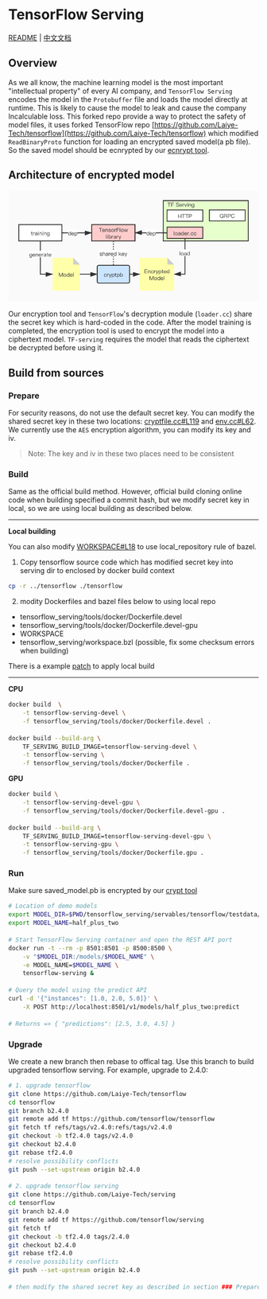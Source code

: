 # TensorFlow Serving

[README](README.md) | [中文文档](README_zh.md)

## Overview

As we all know, the machine learning model is the most important "intellectual property" of every AI company, and `TensorFlow Serving` encodes the model in the `Protobuffer` file and loads the model directly at runtime. This is likely to cause the model to leak and cause the company Incalculable loss. This forked repo provide a way to protect the safety of model files, it uses forked TensorFlow repo [https://github.com/Laiye-Tech/tensorflow](https://github.com/Laiye-Tech/tensorflow) which modified `ReadBinaryProto` function for loading an encrypted saved model(a pb file). So the saved model should be ecnrypted by our [ecnrypt tool](https://github.com/Laiye-Tech/cryptpb).

## Architecture of encrypted model

![](./images/TensorFlow模型.jpg)

Our encryption tool and `TensorFlow`'s decryption module (`loader.cc`) share the secret key which is hard-coded in the code. After the model training is completed, the encryption tool is used to encrypt the model into a ciphertext model. `TF-serving` requires the model that reads the ciphertext be decrypted before using it.

## Build from sources

### Prepare

For security reasons, do not use the default secret key. You can modify the shared secret key in these two locations: [cryptfile.cc#L119](https://github.com/Laiye-Tech/cryptpb/blob/main/cryptfile/cryptfile.cc#L119) and [env.cc#L62](https://github.com/Laiye-Tech/tensorflow/blob/master/tensorflow/core/platform/env.cc#L62). We currently use the `AES` encryption algorithm, you can modify its key and iv.

> Note: The key and iv in these two places need to be consistent

### Build

Same as the official build method. However, official build cloning online code when building specified a commit hash, but we modify secret key in local, so we are using local building as described below.

---

**Local building**

You can also modify [WORKSPACE#L18](https://github.com/Laiye-Tech/serving/blob/master/WORKSPACE#L18) to use local_repository rule of bazel.

1. Copy tensorflow source code which has modified secret key into serving dir to enclosed by docker build context

```bash
cp -r ../tensorflow ./tensorflow
```

2. modity Dockerfiles and bazel files below to using local repo

- tensorflow_serving/tools/docker/Dockerfile.devel
- tensorflow_serving/tools/docker/Dockerfile.devel-gpu
- WORKSPACE
- tensorflow_serving/workspace.bzl (possible, fix some checksum errors when building)

There is a example [patch](./local_build.patch) to apply local build

---

**CPU**

```sh
docker build  \
    -t tensorflow-serving-devel \
    -f tensorflow_serving/tools/docker/Dockerfile.devel .

docker build --build-arg \
    TF_SERVING_BUILD_IMAGE=tensorflow-serving-devel \
    -t tensorflow-serving \
    -f tensorflow_serving/tools/docker/Dockerfile .
```

**GPU**

```sh
docker build \
    -t tensorflow-serving-devel-gpu \
    -f tensorflow_serving/tools/docker/Dockerfile.devel-gpu .

docker build --build-arg \
    TF_SERVING_BUILD_IMAGE=tensorflow-serving-devel-gpu \
    -t tensorflow-serving-gpu \
    -f tensorflow_serving/tools/docker/Dockerfile.gpu .
```

### Run

Make sure saved_model.pb is encrypted by our [crypt tool](https://github.com/Laiye-Tech/cryptpb#run)

```sh
# Location of demo models
export MODEL_DIR=$PWD/tensorflow_serving/servables/tensorflow/testdata/saved_model_half_plus_two_cpu/
export MODEL_NAME=half_plus_two

# Start TensorFlow Serving container and open the REST API port
docker run -t --rm -p 8501:8501 -p 8500:8500 \
    -v "$MODEL_DIR:/models/$MODEL_NAME" \
    -e MODEL_NAME=$MODEL_NAME \
    tensorflow-serving &

# Query the model using the predict API
curl -d '{"instances": [1.0, 2.0, 5.0]}' \
    -X POST http://localhost:8501/v1/models/half_plus_two:predict

# Returns => { "predictions": [2.5, 3.0, 4.5] }
```

### Upgrade

We create a new branch then rebase to offical tag. Use this branch to build upgraded tensorflow serving. For example, upgrade to 2.4.0:

```bash
# 1. upgrade tensorflow
git clone https://github.com/Laiye-Tech/tensorflow
cd tensorflow
git branch b2.4.0
git remote add tf https://github.com/tensorflow/tensorflow
git fetch tf refs/tags/v2.4.0:refs/tags/v2.4.0
git checkout -b tf2.4.0 tags/v2.4.0
git checkout b2.4.0
git rebase tf2.4.0
# resolve possibility conflicts
git push --set-upstream origin b2.4.0

# 2. upgrade tensorflow serving
git clone https://github.com/Laiye-Tech/serving
cd tensorflow
git branch b2.4.0
git remote add tf https://github.com/tensorflow/serving
git fetch tf
git checkout -b tf2.4.0 tags/2.4.0
git checkout b2.4.0
git rebase tf2.4.0
# resolve possibility conflicts
git push --set-upstream origin b2.4.0

# then modify the shared secret key as described in section ### Prepare and build it in section ### Build.
```